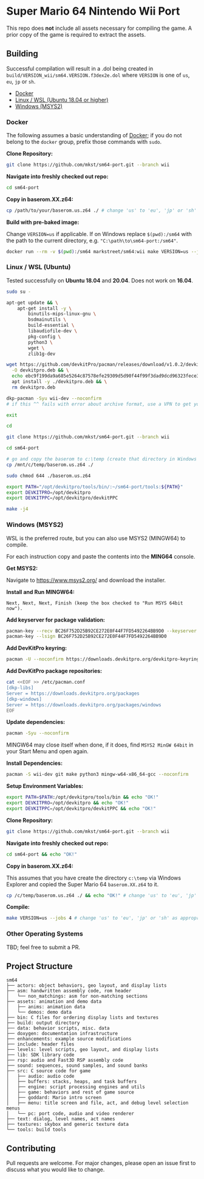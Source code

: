 # Super Mario 64 Nintendo Wii Port

This repo does **not** include all assets necessary for compiling the game.
A prior copy of the game is required to extract the assets.

## Building

Successful compilation will result in a .dol being created in `build/VERSION_wii/sm64.VERSION.f3dex2e.dol` where `VERSION` is one of `us`, `eu`, `jp` or `sh`.

  - [Docker](#docker)
  - [Linux / WSL (Ubuntu 18.04 or higher)](#linux--wsl-ubuntu)
  - [Windows (MSYS2)](#windows-msys2)

### Docker

The following assumes a basic understanding of [Docker](https://www.docker.com/); if you do not belong to the `docker` group, prefix those commands with `sudo`.

**Clone Repository:**

```sh
git clone https://github.com/mkst/sm64-port.git --branch wii
```

**Navigate into freshly checked out repo:**

```sh
cd sm64-port
```

**Copy in baserom.XX.z64:**

```sh
cp /path/to/your/baserom.us.z64 ./ # change 'us' to 'eu', 'jp' or 'sh' as appropriate
```

**Build with pre-baked image:**

Change `VERSION=us` if applicable. If on Windows replace `$(pwd):/sm64` with the path to the current directory, e.g. `"C:\path\to\sm64-port:/sm64"`.
```sh
docker run --rm -v $(pwd):/sm64 markstreet/sm64:wii make VERSION=us --jobs 4 # Linux/OSX
```

### Linux / WSL (Ubuntu)

Tested successfully on **Ubuntu 18.04** and **20.04**. Does not work on **16.04**.

```sh
sudo su -

apt-get update && \
    apt-get install -y \
        binutils-mips-linux-gnu \
        bsdmainutils \
        build-essential \
        libaudiofile-dev \
        pkg-config \
        python3 \
        wget \
        zlib1g-dev

wget https://github.com/devkitPro/pacman/releases/download/v1.0.2/devkitpro-pacman.amd64.deb \
  -O devkitpro.deb && \
  echo ebc9f199da9a685e5264c87578efe29309d5d90f44f99f3dad9dcd96323fece3 devkitpro.deb | sha256sum --check && \
  apt install -y ./devkitpro.deb && \
  rm devkitpro.deb

dkp-pacman -Syu wii-dev --noconfirm
# if this ^^ fails with error about archive format, use a VPN to get yourself out of the USA and then try again.

exit

cd

git clone https://github.com/mkst/sm64-port.git --branch wii

cd sm64-port

# go and copy the baserom to c:\temp (create that directory in Windows Explorer)
cp /mnt/c/temp/baserom.us.z64 ./

sudo chmod 644 ./baserom.us.z64

export PATH="/opt/devkitpro/tools/bin/:~/sm64-port/tools:${PATH}"
export DEVKITPRO=/opt/devkitpro
export DEVKITPPC=/opt/devkitpro/devkitPPC

make -j4
```

### Windows (MSYS2)

WSL is the preferred route, but you can also use MSYS2 (MINGW64) to compile.

For each instruction copy and paste the contents into the **MING64** console.

**Get MSYS2:**

Navigate to https://www.msys2.org/ and download the installer.

**Install and Run MINGW64:**

```
Next, Next, Next, Finish (keep the box checked to "Run MSYS 64bit now").
```

**Add keyserver for package validation:**

```sh
pacman-key --recv BC26F752D25B92CE272E0F44F7FD5492264BB9D0 --keyserver keyserver.ubuntu.com
pacman-key --lsign BC26F752D25B92CE272E0F44F7FD5492264BB9D0
```

**Add DevKitPro keyring:**

```sh
pacman -U --noconfirm https://downloads.devkitpro.org/devkitpro-keyring.pkg.tar.xz
```

**Add DevKitPro package repositories:**

```sh
cat <<EOF >> /etc/pacman.conf
[dkp-libs]
Server = https://downloads.devkitpro.org/packages
[dkp-windows]
Server = https://downloads.devkitpro.org/packages/windows
EOF
```

**Update dependencies:**

```sh
pacman -Syu --noconfirm
```

MINGW64 may close itself when done, if it does, find `MSYS2 MinGW 64bit` in your Start Menu and open again.

**Install Dependencies:**

```sh
pacman -S wii-dev git make python3 mingw-w64-x86_64-gcc --noconfirm
```

**Setup Environment Variables:**

```sh
export PATH=$PATH:/opt/devkitpro/tools/bin && echo "OK!"
export DEVKITPRO=/opt/devkitpro && echo "OK!"
export DEVKITPPC=/opt/devkitpro/devkitPPC && echo "OK!"
```

**Clone Repository:**

```sh
git clone https://github.com/mkst/sm64-port.git --branch wii
```

**Navigate into freshly checked out repo:**

```sh
cd sm64-port && echo "OK!"
```

**Copy in baserom.XX.z64:**

This assumes that you have create the directory `c:\temp` via Windows Explorer and copied the Super Mario 64 `baserom.XX.z64` to it.
```sh
cp /c/temp/baserom.us.z64 ./ && echo "OK!" # change 'us' to 'eu', 'jp' or 'sh' as appropriate
```

**Compile:**

```sh
make VERSION=us --jobs 4 # change 'us' to 'eu', 'jp' or 'sh' as appropriate
```

### Other Operating Systems

TBD; feel free to submit a PR.

## Project Structure

    sm64
    ├── actors: object behaviors, geo layout, and display lists
    ├── asm: handwritten assembly code, rom header
    │   └── non_matchings: asm for non-matching sections
    ├── assets: animation and demo data
    │   ├── anims: animation data
    │   └── demos: demo data
    ├── bin: C files for ordering display lists and textures
    ├── build: output directory
    ├── data: behavior scripts, misc. data
    ├── doxygen: documentation infrastructure
    ├── enhancements: example source modifications
    ├── include: header files
    ├── levels: level scripts, geo layout, and display lists
    ├── lib: SDK library code
    ├── rsp: audio and Fast3D RSP assembly code
    ├── sound: sequences, sound samples, and sound banks
    ├── src: C source code for game
    │   ├── audio: audio code
    │   ├── buffers: stacks, heaps, and task buffers
    │   ├── engine: script processing engines and utils
    │   ├── game: behaviors and rest of game source
    │   ├── goddard: Mario intro screen
    │   ├── menu: title screen and file, act, and debug level selection menus
    │   └── pc: port code, audio and video renderer
    ├── text: dialog, level names, act names
    ├── textures: skybox and generic texture data
    └── tools: build tools

## Contributing

Pull requests are welcome. For major changes, please open an issue first to discuss what you would like to change.
